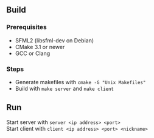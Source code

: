 ## Build

### Prerequisites

* SFML2 (libsfml-dev on Debian)
* CMake 3.1 or newer
* GCC or Clang

### Steps

* Generate makefiles with `cmake -G "Unix Makefiles"`
* Build with `make server` and `make client`

## Run

Start server with `server <ip address> <port>`  
Start client with `client <ip address> <port> <nickname>`

